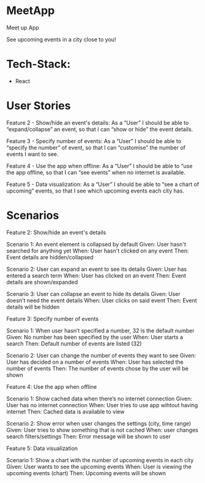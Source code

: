 # MeetApp

Meet up App

See upcoming events in a city close to you!

# Tech-Stack:

- React

# User Stories

Feature 2 - Show/hide an event's details:
As a “User” I should be able to “expand/collapse” an event, so that I can “show or hide” the event details.

Feature 3 - Specify number of events:
As a “User” I should be able to “specify the number” of event, so that I can “customise” the number of events I want to see.

Feature 4 - Use the app when offline:
As a “User” I should be able to “use the app offline, so that I can “see events” when no internet is available.

Feature 5 - Data visualization:
As a “User” I should be able to “see a chart of upcoming” events, so that I see which upcoming events each city has.

# Scenarios

Feature 2: Show/hide an event's details

Scenario 1: An event element is collapsed by default
Given: User hasn't searched for anything yet
When: User hasn't clicked on any event
Then: Event details are hidden/collapsed

Scenario 2: User can expand an event to see its details
Given: User has entered a search term
When: User has clicked on an event
Then: Event details are shown/expanded

Scenario 3: User can collapse an event to hide its details
Given: User doesn't need the event details
When: User clicks on said event
Then: Event details will be hidden

Feature 3: Specify number of events

Scenario 1: When user hasn’t specified a number, 32 is the default number
Given: No number has been specified by the user
When: User starts a search
Then: Default number of events are listed (32)

Scenario 2: User can change the number of events they want to see
Given: User has decided on a number of events
When: User has selected the number of events
Then: The number of events chose by the user will be shown

Feature 4: Use the app when offline

Scenario 1: Show cached data when there’s no internet connection
Given: User has no internet connection
When: User tries to use app wihtout having internet
Then: Cached data is available to view

Scenario 2: Show error when user changes the settings (city, time range)
Given: User tries to show something that is not cached
When: user changes search filters/settings
Then: Error message will be shown to user

Feature 5: Data visualization

Scenario 1: Show a chart with the number of upcoming events in each city
Given: User wants to see the upcoming events
When: User is viewing the upcoming events (chart)
Then: Upcoming events will be shown
